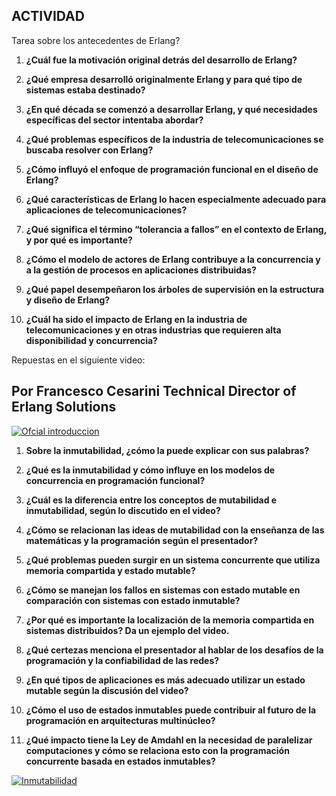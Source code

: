 
## ACTIVIDAD 


Tarea sobre los antecedentes de Erlang?


1. **¿Cuál fue la motivación original detrás del desarrollo de Erlang?**

2. **¿Qué empresa desarrolló originalmente Erlang y para qué tipo de sistemas estaba destinado?**

3. **¿En qué década se comenzó a desarrollar Erlang, y qué necesidades específicas del sector intentaba abordar?**

4. **¿Qué problemas específicos de la industria de telecomunicaciones se buscaba resolver con Erlang?**

5. **¿Cómo influyó el enfoque de programación funcional en el diseño de Erlang?**

6. **¿Qué características de Erlang lo hacen especialmente adecuado para aplicaciones de telecomunicaciones?**

7. **¿Qué significa el término “tolerancia a fallos” en el contexto de Erlang, y por qué es importante?**

8. **¿Cómo el modelo de actores de Erlang contribuye a la concurrencia y a la gestión de procesos en aplicaciones distribuidas?**

9. **¿Qué papel desempeñaron los árboles de supervisión en la estructura y diseño de Erlang?**

10. **¿Cuál ha sido el impacto de Erlang en la industria de telecomunicaciones y en otras industrias que requieren alta disponibilidad y concurrencia?**

Repuestas en el siguiente video:

## Por Francesco Cesarini Technical Director of Erlang Solutions

[![Ofcial introduccion](https://img.youtube.com/vi/SOqQVoVai6s/hqdefault.jpg)](https://youtu.be/SOqQVoVai6s?si=OSKUc8AS8BGtedO2)

1. **Sobre la inmutabilidad, ¿cómo la puede explicar con sus palabras?**

2. **¿Qué es la inmutabilidad y cómo influye en los modelos de concurrencia en programación funcional?**

3. **¿Cuál es la diferencia entre los conceptos de mutabilidad e inmutabilidad, según lo discutido en el video?**

4. **¿Cómo se relacionan las ideas de mutabilidad con la enseñanza de las matemáticas y la programación según el presentador?**

5. **¿Qué problemas pueden surgir en un sistema concurrente que utiliza memoria compartida y estado mutable?**

6. **¿Cómo se manejan los fallos en sistemas con estado mutable en comparación con sistemas con estado inmutable?**

7. **¿Por qué es importante la localización de la memoria compartida en sistemas distribuidos? Da un ejemplo del video.**

8. **¿Qué certezas menciona el presentador al hablar de los desafíos de la programación y la confiabilidad de las redes?**

9. **¿En qué tipos de aplicaciones es más adecuado utilizar un estado mutable según la discusión del video?**

10. **¿Cómo el uso de estados inmutables puede contribuir al futuro de la programación en arquitecturas multinúcleo?**

11. **¿Qué impacto tiene la Ley de Amdahl en la necesidad de paralelizar computaciones y cómo se relaciona esto con la programación concurrente basada en estados inmutables?**


[![Inmutabilidad](https://img.youtube.com/vi/8Sf6ToPNiA4/hqdefault.jpg)](https://youtu.be/8Sf6ToPNiA4?si=-m-YGDrVdCYSPbo9)


